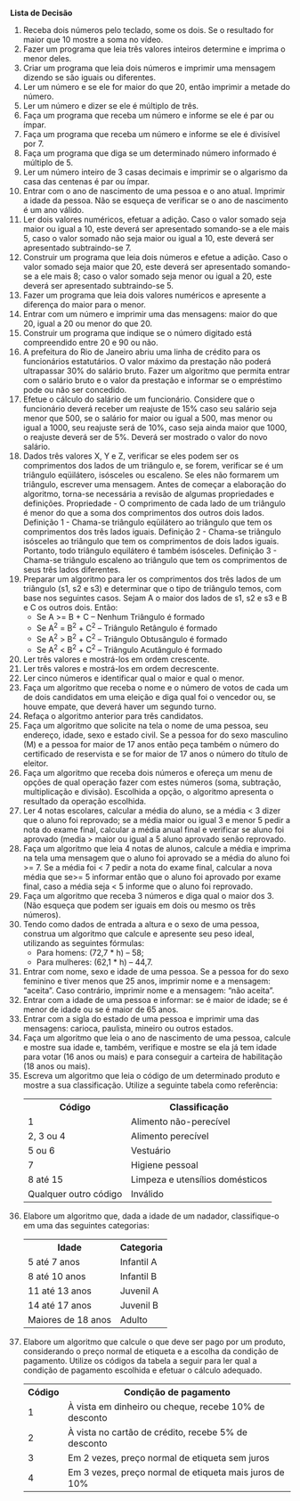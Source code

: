 <b>Lista de Decisão</b>
<ol>
<li>Receba dois números pelo teclado, some os dois. Se o resultado for maior que 10 mostre a soma no vídeo.</li>
<li>Fazer um programa que leia três valores inteiros determine e imprima o menor deles. </li>
<li>Criar um programa que leia dois números e imprimir uma mensagem dizendo se são iguais ou diferentes. </li>
<li>Ler um número e se ele for maior do que 20, então imprimir a metade do número.</li>
<li>Ler um número e dizer se ele é múltiplo de três. </li> 
<li>Faça um programa que receba um número e informe se ele é par ou ímpar. </li>
<li>Faça um programa que receba um número e informe se ele é divisível por 7.</li>
<li>Faça um programa que diga se um determinado número informado é múltiplo de 5. </li>
<li>Ler um número inteiro de 3 casas decimais e imprimir se o algarismo da casa das centenas é par ou ímpar. </li>
<li> Entrar com o ano de nascimento de uma pessoa e o ano atual. Imprimir a idade da pessoa. Não se esqueça de verificar se o ano de nascimento é um ano válido. </li>
<li> Ler dois valores numéricos, efetuar a adição. Caso o valor somado seja maior ou igual a 10, este deverá ser apresentado somando-se a ele mais 5, caso o valor somado não seja maior ou igual a 10, este deverá ser apresentado subtraindo-se 7. </li>
<li>Construir um programa que leia dois números e efetue a adição. Caso o valor somado seja maior que 20, este deverá ser apresentado somando-se a ele mais 8; caso o valor somado seja menor ou igual a 20, este deverá ser apresentado subtraindo-se 5.</li>
<li>Fazer um programa que leia dois valores numéricos e apresente a diferença do maior para o menor. </li>
<li> Entrar com um número e imprimir uma das mensagens: maior do que 20, igual a 20 ou menor do que 20. </li>
<li>Construir um programa que indique se o número digitado está compreendido entre 20 e 90 ou não. </li>
<li>A prefeitura do Rio de Janeiro abriu uma linha de crédito para os funcionários 
estatutários. O valor máximo da prestação não poderá ultrapassar 30% do salário bruto. Fazer um algoritmo que permita entrar com o salário bruto e o valor da prestação e informar se o empréstimo pode ou não ser concedido. </li>
<li> Efetue o cálculo do salário de um funcionário. Considere que o funcionário deverá receber um reajuste de 15% caso seu salário seja menor que 500, se o salário for maior ou igual a 500, mas menor ou igual a 1000, seu reajuste será de 10%, caso seja ainda maior que 1000, o reajuste deverá ser de 5%. Deverá ser mostrado o valor do novo salário. </li>
<li>Dados três valores X, Y e Z, verificar se eles podem ser os comprimentos dos lados de um triângulo e, se forem, verificar se é um triângulo eqüilátero, isósceles ou escaleno. Se eles não formarem um triângulo, escrever uma mensagem. Antes de começar a elaboração do algoritmo, torna-se necessária a revisão de algumas propriedades e definições. Propriedade - O comprimento de cada lado de um triângulo é menor do que a soma dos comprimentos dos outros dois lados. Definição 1 - Chama-se triângulo eqüilátero ao triângulo que tem os comprimentos dos três lados iguais. Definição 2 - Chama-se triângulo isósceles ao triângulo que tem os comprimentos de dois lados iguais. Portanto, todo triângulo equilátero é também isósceles. Definição 3 - Chama-se triângulo escaleno ao triângulo que tem os comprimentos de seus três lados diferentes.</li>
<li>Preparar um algoritmo para ler os comprimentos dos três lados de um triângulo (s1, s2 e s3) e determinar que o tipo de triângulo temos, com base nos seguintes casos. Sejam A o maior dos lados de s1, s2 e s3 e B e C os outros dois. Então:
<ul><li>Se A >= B + C – Nenhum Triângulo é formado</li>
<li>Se A<sup>2</sup> = B<sup>2</sup> + C<sup>2</sup> – Triângulo Retângulo é formado</li>
<li>Se A<sup>2</sup> > B<sup>2</sup> + C<sup>2</sup> – Triângulo Obtusângulo é formado</li>
<li>Se A<sup>2</sup> < B<sup>2</sup> + C<sup>2</sup> – Triângulo Acutângulo é formado</li></ul>
<li>Ler três valores e mostrá-los em ordem crescente.</li>
<li>Ler três valores e mostrá-los em ordem decrescente.</li>
<li>Ler cinco números e identificar qual o maior e qual o menor.</li>
<li>Faça um algoritmo que receba o nome e o número de votos de cada um de dois candidatos em uma eleição e diga qual foi o vencedor ou, se houve empate, que deverá haver um segundo turno.</li>
<li>Refaça o algoritmo anterior para três candidatos.</li>
<li>Faça um algoritmo que solicite na tela o nome de uma pessoa, seu endereço, idade, sexo e estado civil. Se a pessoa for do sexo masculino (M) e a pessoa for maior de 17 anos então peça também o número do certificado de reservista e se for maior de 17 anos o número do título de eleitor.</li>
<li>Faça um algoritmo que receba dois números e ofereça um menu de opções de qual operação fazer com estes números (soma, subtração, multiplicação e divisão). Escolhida a opção, o algoritmo apresenta o resultado da operação escolhida.</li>
<li>Ler 4 notas escolares, calcular a média do aluno, se a média < 3 dizer que o aluno foi reprovado; se a média maior ou igual 3 e menor 5 pedir a nota do exame final, calcular a média anual final e verificar se aluno foi aprovado (media > maior ou igual a 5 aluno aprovado senão reprovado.</li>
<li>Faça um algoritmo que leia 4 notas de alunos, calcule a média e imprima na tela uma mensagem que o aluno foi aprovado se a média do aluno foi >= 7. Se a média foi < 7 pedir a nota do exame final, calcular a nova média que se>= 5 informar então que o aluno foi aprovado por exame final, caso a média seja < 5 informe que o aluno foi reprovado.</li>
<li>Faça um algoritmo que receba 3 números e diga qual o maior dos 3. (Não esqueça que podem ser iguais em dois ou mesmo os três números).</li>
<li>Tendo como dados de entrada a altura e o sexo de uma pessoa, construa um algoritmo que calcule e apresente seu peso ideal, utilizando as seguintes fórmulas:
<ul><li>Para homens: (72,7 * h) – 58;</li>
<li>Para mulheres: (62,1 * h) – 44,7.</li></ul>
<li>Entrar com nome, sexo e idade de uma pessoa. Se a pessoa for do sexo feminino e tiver menos que 25 anos, imprimir nome e a mensagem: “aceita”. Caso contrário, imprimir nome e a mensagem: “não aceita”.</li>
<li>Entrar com a idade de uma pessoa e informar: se é maior de idade; se é menor de idade ou se é maior de 65 anos.</li>
<li>Entrar com a sigla do estado de uma pessoa e imprimir uma das mensagens: carioca, paulista, mineiro ou outros estados.</li>
<li>Faça um algoritmo que leia o ano de nascimento de uma pessoa, calcule e mostre sua idade e, também, verifique e mostre se ela já tem idade para votar (16 anos ou mais) e para conseguir a carteira de habilitação (18 anos ou mais).</li>
<li>Escreva um algoritmo que leia o código de um determinado produto e mostre a sua classificação. Utilize a seguinte tabela como referência:
<table>
<th>Código</th><th>Classificação</th>
<tr><td>1 </td><td>Alimento não-perecível </td></tr>
<tr><td>2, 3 ou 4</td><td>Alimento perecível </td></tr>
<tr><td>5 ou 6</td><td>Vestuário </td></tr>
<tr><td>7</td><td>Higiene pessoal </td></tr>
<tr><td>8 até 15</td><td>Limpeza e utensílios domésticos</td></tr>
<tr><td>Qualquer outro código</td><td>Inválido </td></tr>
</table></li>
<li>Elabore um algoritmo que, dada a idade de um nadador, classifique-o em uma das seguintes categorias:
<table>
<th>Idade</th><th>Categoria</th>
<tr><td>5 até 7 anos</td><td>Infantil A</td></tr>
<tr><td>8 até 10 anos</td><td>Infantil B</td></tr>
<tr><td>11 até 13 anos</td><td>Juvenil A</td></tr>
<tr><td>14 até 17 anos</td><td>Juvenil B</td></tr>
<tr><td>Maiores de 18 anos</td><td>Adulto</td></tr>
</table></li>
<li>Elabore um algoritmo que calcule o que deve ser pago por um produto, considerando o preço normal de etiqueta e a escolha da condição de pagamento. Utilize os códigos da tabela a seguir para ler qual a condição de pagamento escolhida e efetuar o cálculo adequado.
<table>
<th>Código</th><th>Condição de pagamento</th>
<tr><td>1</td><td>À vista em dinheiro ou cheque, recebe 10% de desconto</td></tr>
<tr><td>2</td><td>À vista no cartão de crédito, recebe 5% de desconto</td></tr>
<tr><td>3</td><td>Em 2 vezes, preço normal de etiqueta sem juros</td></tr>
<tr><td>4</td><td>Em 3 vezes, preço normal de etiqueta mais juros de 10%</td></tr>
</table></li>

</ol>
